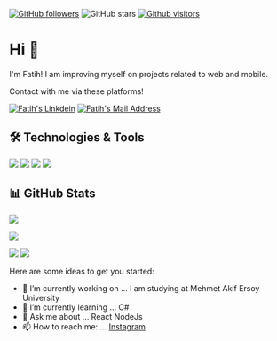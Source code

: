 
[![GitHub followers](https://img.shields.io/github/followers/fatihkayan20?style=social)](https://github.com/fatihkayan20?tab=followers)
![GitHub stars](https://img.shields.io/github/stars/fatihkayan20?style=social)
[![Github visitors](https://visitor-badge.glitch.me/badge?page_id=fatihkayan20.visitor-badge)](https://GitHub.com/fatihkayan20/StrapDown.js/stargazers/)


# Hi 👋
I'm Fatih! I am improving myself on projects related to web and mobile.

Contact with me via these platforms! 

  <a href="https://www.linkedin.com/in/fatihkayan/" target="_blank" rel="nofollow"><img alt="Fatih's Linkdein" src="https://img.shields.io/badge/LinkedIn-0077B5?style=for-the-badge&logo=linkedin&logoColor=white" /></a>
  <a href="mailto:fatih.kayan83@gmail.com" target="_blank" rel="nofollow"><img alt="Fatih's Mail Address" src="https://img.shields.io/badge/Gmail-D14836?style=for-the-badge&logo=gmail&logoColor=white" /></a>

  
## 🛠 Technologies & Tools 
<img src="https://img.shields.io/badge/C%23-239120?style=for-the-badge&logo=c-sharp&logoColor=white"></img>
<img src="https://img.shields.io/badge/.NET-5C2D91?style=for-the-badge&logo=.net&logoColor=white"></img>
<img src="https://img.shields.io/badge/Microsoft_SQL_Server-CC2927?style=for-the-badge&logo=microsoft-sql-server&logoColor=white"></img>
<img src="https://img.shields.io/badge/Windows-0078D6?style=for-the-badge&logo=windows&logoColor=white"></img>

## 📊 GitHub Stats

<p align="center">
  <p>
    <img src="https://github-readme-stats.vercel.app/api?username=fatihkayan20&count_private=true&show_icons=true&theme=tokyonight">
</p>
  <p>
  <img src="https://github-readme-stats.vercel.app/api/top-langs/?username=fatihkayan20&hide=python&layout=compact&show_icons=true&theme=tokyonight">
  </p>
  
  <a href="https://github.com/fatihkayan20/CarRent">
    <img src="https://github-readme-stats.vercel.app/api/pin?username=fatihkayan20&repo=CarRent&show_icons=true&theme=tokyonight"</img>
  </a>
  <a href="https://github.com/fatihkayan20/fatihkayan20">
    <img src="https://github-readme-stats.vercel.app/api/pin?username=fatihkayan20&repo=fatihkayan20&show_icons=true&theme=tokyonight"</img>
  </a>
</p>



Here are some ideas to get you started:

- 🔭 I’m currently working on ... I am studying at Mehmet Akif Ersoy University
- 🌱 I’m currently learning ... C#
- 💬 Ask me about ... React NodeJs
- 📫 How to reach me: ... [Instagram](https://www.instagram.com/fatihkayann20/)

